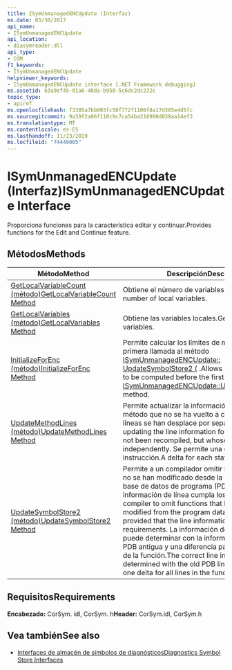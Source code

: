 ```yaml
---
title: ISymUnmanagedENCUpdate (Interfaz)
ms.date: 03/30/2017
api_name:
- ISymUnmanagedENCUpdate
api_location:
- diasymreader.dll
api_type:
- COM
f1_keywords:
- ISymUnmanagedENCUpdate
helpviewer_keywords:
- ISymUnmanagedENCUpdate interface [.NET Framework debugging]
ms.assetid: 63a9ef45-01a6-46da-b958-5c6dc2dc232c
topic_type:
- apiref
ms.openlocfilehash: f3305a7bb003fc50f772f1100f8a17d385e4d5fc
ms.sourcegitcommit: 9a39f2a06f110c9c7ca54ba216900d038aa14ef3
ms.translationtype: MT
ms.contentlocale: es-ES
ms.lasthandoff: 11/23/2019
ms.locfileid: "74449005"
---
```

# <a name="isymunmanagedencupdate-interface"></a><span data-ttu-id="9adb7-102">ISymUnmanagedENCUpdate (Interfaz)</span><span class="sxs-lookup"><span data-stu-id="9adb7-102">ISymUnmanagedENCUpdate Interface</span></span>
<span data-ttu-id="9adb7-103">Proporciona funciones para la característica editar y continuar.</span><span class="sxs-lookup"><span data-stu-id="9adb7-103">Provides functions for the Edit and Continue feature.</span></span>  
  
## <a name="methods"></a><span data-ttu-id="9adb7-104">Métodos</span><span class="sxs-lookup"><span data-stu-id="9adb7-104">Methods</span></span>  
  
|<span data-ttu-id="9adb7-105">Método</span><span class="sxs-lookup"><span data-stu-id="9adb7-105">Method</span></span>|<span data-ttu-id="9adb7-106">Descripción</span><span class="sxs-lookup"><span data-stu-id="9adb7-106">Description</span></span>|  
|------------|-----------------|  
|[<span data-ttu-id="9adb7-107">GetLocalVariableCount (método)</span><span class="sxs-lookup"><span data-stu-id="9adb7-107">GetLocalVariableCount Method</span></span>](../../../../docs/framework/unmanaged-api/diagnostics/isymunmanagedencupdate-getlocalvariablecount-method.md)|<span data-ttu-id="9adb7-108">Obtiene el número de variables locales.</span><span class="sxs-lookup"><span data-stu-id="9adb7-108">Gets the number of local variables.</span></span>|  
|[<span data-ttu-id="9adb7-109">GetLocalVariables (método)</span><span class="sxs-lookup"><span data-stu-id="9adb7-109">GetLocalVariables Method</span></span>](../../../../docs/framework/unmanaged-api/diagnostics/isymunmanagedencupdate-getlocalvariables-method.md)|<span data-ttu-id="9adb7-110">Obtiene las variables locales.</span><span class="sxs-lookup"><span data-stu-id="9adb7-110">Gets the local variables.</span></span>|  
|[<span data-ttu-id="9adb7-111">InitializeForEnc (método)</span><span class="sxs-lookup"><span data-stu-id="9adb7-111">InitializeForEnc Method</span></span>](../../../../docs/framework/unmanaged-api/diagnostics/isymunmanagedencupdate-initializeforenc-method.md)|<span data-ttu-id="9adb7-112">Permite calcular los límites de método antes de la primera llamada al método [ISymUnmanagedENCUpdate:: UpdateSymbolStore2 (](../../../../docs/framework/unmanaged-api/diagnostics/isymunmanagedencupdate-updatesymbolstore2-method.md) .</span><span class="sxs-lookup"><span data-stu-id="9adb7-112">Allows method boundaries to be computed before the first call to the [ISymUnmanagedENCUpdate::UpdateSymbolStore2](../../../../docs/framework/unmanaged-api/diagnostics/isymunmanagedencupdate-updatesymbolstore2-method.md) method.</span></span>|  
|[<span data-ttu-id="9adb7-113">UpdateMethodLines (método)</span><span class="sxs-lookup"><span data-stu-id="9adb7-113">UpdateMethodLines Method</span></span>](../../../../docs/framework/unmanaged-api/diagnostics/isymunmanagedencupdate-updatemethodlines-method.md)|<span data-ttu-id="9adb7-114">Permite actualizar la información de línea para un método que no se ha vuelto a compilar, pero cuyas líneas se han desplace por separado.</span><span class="sxs-lookup"><span data-stu-id="9adb7-114">Allows updating the line information for a method that has not been recompiled, but whose lines have moved independently.</span></span> <span data-ttu-id="9adb7-115">Se permite una diferencia de cada instrucción.</span><span class="sxs-lookup"><span data-stu-id="9adb7-115">A delta for each statement is allowed.</span></span>|  
|[<span data-ttu-id="9adb7-116">UpdateSymbolStore2 (método)</span><span class="sxs-lookup"><span data-stu-id="9adb7-116">UpdateSymbolStore2 Method</span></span>](../../../../docs/framework/unmanaged-api/diagnostics/isymunmanagedencupdate-updatesymbolstore2-method.md)|<span data-ttu-id="9adb7-117">Permite a un compilador omitir las funciones que no se han modificado desde la secuencia de la base de datos de programa (PDB), siempre que la información de línea cumpla los requisitos.</span><span class="sxs-lookup"><span data-stu-id="9adb7-117">Allows a compiler to omit functions that have not been modified from the program database (PDB) stream, provided that the line information meets the requirements.</span></span> <span data-ttu-id="9adb7-118">La información de línea correcta se puede determinar con la información de línea de PDB antigua y una diferencia para todas las líneas de la función.</span><span class="sxs-lookup"><span data-stu-id="9adb7-118">The correct line information can be determined with the old PDB line information and one delta for all lines in the function.</span></span>|  
  
## <a name="requirements"></a><span data-ttu-id="9adb7-119">Requisitos</span><span class="sxs-lookup"><span data-stu-id="9adb7-119">Requirements</span></span>  
 <span data-ttu-id="9adb7-120">**Encabezado:** CorSym. idl, CorSym. h</span><span class="sxs-lookup"><span data-stu-id="9adb7-120">**Header:** CorSym.idl, CorSym.h</span></span>  
  
## <a name="see-also"></a><span data-ttu-id="9adb7-121">Vea también</span><span class="sxs-lookup"><span data-stu-id="9adb7-121">See also</span></span>

- [<span data-ttu-id="9adb7-122">Interfaces de almacén de símbolos de diagnósticos</span><span class="sxs-lookup"><span data-stu-id="9adb7-122">Diagnostics Symbol Store Interfaces</span></span>](../../../../docs/framework/unmanaged-api/diagnostics/diagnostics-symbol-store-interfaces.md)
